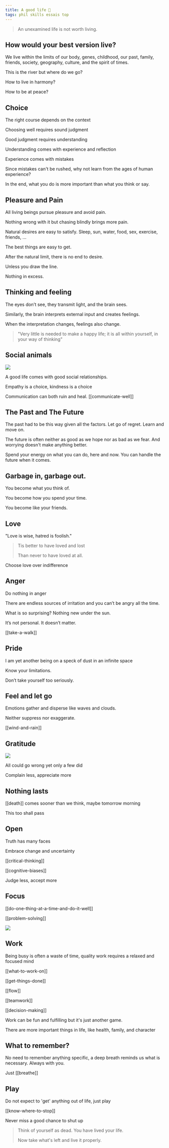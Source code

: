 ```yaml
---
title: A good life 🌱 
tags: phil skills essais top 
---
```


> An unexamined life is not worth living.

## How would your best version live?  

We live within the limits of our body, genes, childhood, our past, family, friends, society, geography, culture, and the spirit of times. 

This is the river but where do we go? 

How to live in harmony? 

How to be at peace? 

## Choice 

The right course depends on the context

Choosing well requires sound judgment 

Good judgment requires understanding

Understanding comes with experience and reflection 

Experience comes with mistakes 

Since mistakes can't be rushed, why not learn from the ages of human experience?

In the end, what you do is more important than what you think or say. 

## Pleasure and Pain 

All living beings pursue pleasure and avoid pain. 

Nothing wrong with it but chasing blindly brings more pain. 

Natural desires are easy to satisfy. Sleep, sun, water, food, sex, exercise, friends, ... 

The best things are easy to get. 

After the natural limit, there is no end to desire. 

Unless you draw the line.  

Nothing in excess. 

## Thinking and feeling

The eyes don’t see, they transmit light, and the brain sees. 

Similarly, the brain interprets external input and creates feelings. 
  
When the interpretation changes, feelings also change.  

> "Very little is needed to make a happy life; 
> it is all within yourself, in your way of thinking"

## Social animals 

![](/static/img/boy-and-cat.jpeg)

A good life comes with good social relationships. 

Empathy is a choice, kindness is a choice 

Communication can both ruin and heal. [[communicate-well]]

## The Past and The Future 

The past had to be this way given all the factors. Let go of regret. Learn and move on. 

The future is often neither as good as we hope nor as bad as we fear. And worrying doesn't make anything better. 

Spend your energy on what you can do, here and now. You can handle the future when it comes. 

## Garbage in, garbage out. 

You become what you think of. 

You become how you spend your time. 

You become like your friends. 

## Love

"Love is wise, hatred is foolish."

> Tis better to have loved and lost
>
> Than never to have loved at all.

Choose love over indifference 

## Anger 

Do nothing in anger

There are endless sources of irritation and you can’t be angry all the time. 

What is so surprising? Nothing new under the sun. 

It’s not personal. It doesn’t matter. 

[[take-a-walk]]

## Pride 

I am yet another being on a speck of dust in an infinite space 

Know your limitations. 

Don’t take yourself too seriously.

## Feel and let go 

Emotions gather and disperse like waves and clouds. 

Neither suppress nor exaggerate.  

[[wind-and-rain]]

## Gratitude 

![](/static/img/notice-when-you-are-happy.png)
 
All could go wrong yet only a few did 

Complain less, appreciate more

## Nothing lasts 

[[death]] comes sooner than we think, maybe tomorrow morning  

This too shall pass 

## Open

Truth has many faces

Embrace change and uncertainty  

[[critical-thinking]]

[[cognitive-biases]]

Judge less, accept more

## Focus 

[[do-one-thing-at-a-time-and-do-it-well]]

[[problem-solving]]

![](/static/img/just-do-one-thing.png)

## Work 

Being busy is often a waste of time, quality work requires a relaxed and focused mind 

[[what-to-work-on]]

[[get-things-done]]

[[flow]]

[[teamwork]]

[[decision-making]]

Work can be fun and fulfilling but it's just another game. 

There are more important things in life, like health, family, and character   

## What to remember?

No need to remember anything specific, a deep breath reminds us what is necessary. Always with you. 

Just [[breathe]]

## Play 

Do not expect to 'get' anything out of life, just play 

[[know-where-to-stop]]

Never miss a good chance to shut up

> Think of yourself as dead. You have lived your life.  
> 
> Now take what's left and live it properly.